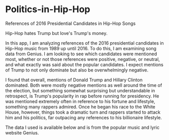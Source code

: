 # Politics-in-Hip-Hop
References of 2016 Presidential Candidates in Hip-Hop Songs 


Hip-Hop hates Trump but love's Trump's money.

In this app, I am analyzing references of the 2016 presidential candidates in Hip-Hop music from 1989 up until 2016. To do this, I am examining song data from Genius. I am looking to see which candidates were mentioned most, whether or not those references were positive, negative, or neutral, and what exactly was said about the popular candidates. I expect mentions of Trump to not only dominate but also be overwhelmingly negative.

I found that overall, mentions of Donald Trump and Hillary Clinton dominated. Both were mostly negative mentions as well around the time of the election, but something somewhat surprising but understandable in retrospect, is Trump's popularity in rap before running for presidency. He was mentioned extremely often in reference to his fortune and lifestyle, something many rappers admired. Once he began his race to the White House, however, things took a dramatic turn and rappers started to attack him and his politics, far outpacing any references to his billionaire lifestyle. 

The data I used is available below and is from the popular music and lyric website Genius.
